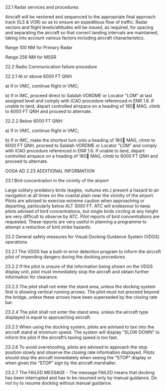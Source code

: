 

22.1 Radar services and procedures

Aircraft will be vectored and sequenced to the appropriate final approach track (ILS & VOR) so as to ensure an expeditious flow of traffic. Radar vectors and flight levels/altitudes will be issued, as required, for spacing and separating the aircraft so that correct landing intervals are maintained, taking into account various factors including aircraft characteristics.

Range 100 NM for Primary Radar

Range 256 NM for MSSR

22.2 Radio Communication failure procedure

22.2.1 At or above 6000 FT QNH

a) If in VMC, continue flight in VMC;

b) If in IMC, proceed direct to Salalah VORDME or Locator "LOM" at last assigned level and comply with ICAO procedure referenced in ENR 1.6. If unable to land, depart controlled airspace on a heading of 180 MAG, climb to 6000 FT QNH and proceed to alternate.

22.2.2 Below 6000 FT QNH:

a) If in VMC, continue flight in VMC;

b) If in IMC, make the shortest turn onto a heading of 180 MAG, climb to 6000 FT QNH, proceed to Salalah VORDME or Locator "LOM" and comply with ICAO procedure referenced in ENR 1.6. If unable to land, depart controlled airspace on a heading of 180 MAG, climb to 6000 FT QNH and proceed to alternate.

OOSA AD 2.23 ADDITIONAL INFORMATION

23.1 Bird concentration in the vicinity of the airport

Large solitary predatory birds (eagles, vultures etc.) present a hazard to air navigation at all times on the coastal plain near the vicinity of the airport. Pilots are advised to exercise extreme caution when approaching or departing, particularly below ALT 3000 FT. ATC will endeavour to keep pilots advised of bird concentrations, but single birds circling at any height are very difficult to observe by ATC. Pilot reports of bird concentrations are requested. These reports are very useful in planning a programme to attempt a reduction of bird strike hazards.



23.2 General safety measures for Visual Docking Guidance System (VDGS) operations

23.2.1 The VDGS has a built-in error detection program to inform the aircraft pilot of impending dangers during the docking procedures.

23.2.2 If the pilot is unsure of the information being shown on the VDGS display unit, pilot must immediately stop the aircraft and obtain further information for clearance.

23.2.3 The pilot shall not enter the stand area, unless the docking system first is showing vertical running arrows. The pilot must not proceed beyond the bridge, unless these arrows have been superseded by the closing rate bar.

23.2.4 The pilot shall not enter the stand area, unless the aircraft type displayed is equal to approaching aircraft.

23.2.5 When using the docking system, pilots are advised to taxi into the aircraft stand at minimum speed. The system will display “SLOW DOWN” to inform the pilot if the aircraft’s taxiing speed is too fast.

23.2.6 To avoid overshooting, pilots are advised to approach the stop position slowly and observe the closing rate information displayed. Pilots should stop the aircraft immediately when seeing the “STOP” display or when given the “STOP” sign by the aircraft marshaller.

23.2.7 The FAILED MESSAGE - The message FAILED means that docking has been interrupted and has to be resumed only by manual guidance. Do not try to resume docking without manual guidance.
